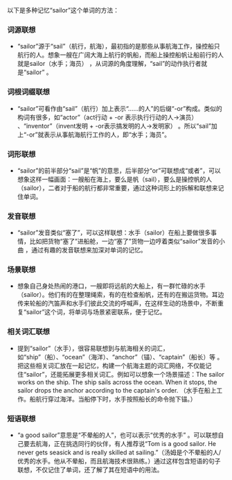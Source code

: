 以下是多种记忆“sailor”这个单词的方法：

### 词源联想
 - “sailor”源于“sail”（航行，航海），最初指的是那些从事航海工作，操控船只航行的人。想象一艘在广阔大海上航行的帆船，而船上操控船帆让船前行的人就是sailor（水手；海员） ，从词源的角度理解，“sail”的动作执行者就是“sailor” 。

### 词根词缀联想
 - “sailor”可看作由“sail”（航行）加上表示“……的人”的后缀“-or”构成。类似的构词有很多，如“actor”（act行动 + -or 表示执行行动的人→演员） 、“inventor”（invent发明 + -or表示搞发明的人→发明家） 。所以“sail”加上“-or”就表示从事航海航行工作的人，即“水手；海员”。

### 词形联想
 - “sailor”的前半部分“sail”是“帆”的意思，后半部分“or”可联想成“或者”，可以想象这样一幅画面：一艘船在海上，要么是帆（sail），要么是操控帆的人（sailor），二者对于船的航行都非常重要，通过这种词形上的拆解和联想来记住单词。

### 发音联想
 - “sailor”发音类似“塞了”，可以这样联想：水手（sailor）在船上要做很多事情，比如把货物“塞了”进船舱，一边“塞了”货物一边哼着类似“sailor”发音的小曲 ，通过有趣的发音联想来加深对单词的记忆。

### 场景联想
 - 想象自己身处热闹的港口，一艘即将远航的大船上，有一群忙碌的水手（sailor）。他们有的在整理绳索，有的在检查船帆，还有的在搬运货物。耳边传来轮船的汽笛声和水手们彼此交流的呼喊声，在这样生动的场景中，不断重复“sailor”这个词，将单词与场景紧密联系，便于记忆。

### 相关词汇联想
 - 提到“sailor”（水手），很容易联想到与航海相关的词汇，如“ship”（船）、“ocean”（海洋）、“anchor”（锚）、“captain”（船长）等 。把这些相关词汇放在一起记忆，构建一个航海主题的词汇网络，不仅能记住“sailor”，还能拓展更多相关词汇。例如可以想象一个场景描述：The sailor works on the ship. The ship sails across the ocean. When it stops, the sailor drops the anchor according to the captain's order. （水手在船上工作。船航行穿过海洋。当船停下时，水手按照船长的命令抛下锚。） 

### 短语联想
 - “a good sailor”意思是“不晕船的人”，也可以表示“优秀的水手” 。可以联想自己要去航海，正在挑选同行的伙伴，有人推荐说“Tom is a good sailor. He never gets seasick and is really skilled at sailing.”（汤姆是个不晕船的人/优秀的水手。他从不晕船，而且航海技术很熟练。）通过这样包含短语的句子联想，不仅记住了单词，还了解了其在短语中的用法。 